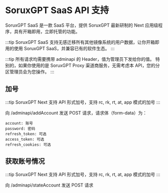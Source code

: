 # SoruxGPT SaaS API 支持

SoruxGPT SaaS 是一款 SaaS 平台，提供 SoruxGPT 最新研制的 Next 应用级程序，具有开箱即用，立即托管的功能。

:::tip
SoruxGPT SaaS 支持无感迁移所有其他镜像系统的用户数据，让你开箱即用的使用 SoruxGPT SaaS，并兼容已有的软件生态。
:::


:::tip
所有请求均需要携带 adminapi 的 Header，值为管理员下发给你的值。
特别的，如果你使用的是 SoruxGPT Proxy 渠道商服务，无需考虑本 API，您的分区管理员会为您操作。
:::


## 加号 <Badge type="tip" text="POST" />
:::tip
SoruxGPT Next 支持 API 形式加号，支持 rc, rk, rt, at, app 模式的加号
:::

向 /adminapi/addAccount 发送 POST 请求，请求体（form-data）为：

```
account: 账号
password: 密码
refresh_token: 可选
access_token: 可选
refresh_cookies: 可选
```

## 获取账号情况 <Badge type="tip" text="POST" />
:::tip
SoruxGPT Next 支持 API 形式加号，支持 rc, rk, rt, at, app 模式的加号
:::

向 /adminapi/stateAccount 发送 POST 请求